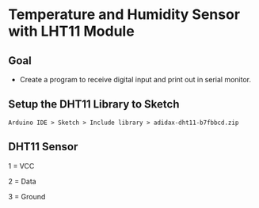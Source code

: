 # Temperature and Humidity Sensor with LHT11 Module

## Goal

- Create a program to receive digital input and print out in serial monitor.

## Setup the DHT11 Library to Sketch

`Arduino IDE > Sketch > Include library > adidax-dht11-b7fbbcd.zip`

## DHT11 Sensor

1 = VCC

2 = Data

3 = Ground

